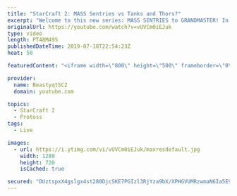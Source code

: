 ```yaml
---
title: "StarCraft 2: MASS Sentries vs Tanks and Thors?"
excerpt: "Welcome to this new series: MASS SENTRIES to GRANDMASTER! In this series, we will see how far I can get by playing ONLY Sentries on the ladder in ALL Protoss matchups!  There are sooo many gems from playing this series on stream - from splitting Sentries vs Ultralisks, to trying to break Terran Mech,"
originalUrl: https://youtube.com/watch?v=vUVCm0iEJuk
type: video
length: PT48M49S
publishedDateTime: 2019-07-18T22:54:23Z
heat: 50

featuredContent: "<iframe width=\"800\" height=\"500\" frameborder=\"0\" src=\"https://www.youtube.com/embed/vUVCm0iEJuk\" allow=\"accelerometer; autoplay; encrypted-media; gyroscope; picture-in-picture\" allowfullscreen></iframe>"

provider:
  name: BeastyqtSC2
  domain: youtube.com

topics:
  - StarCraft 2
  - Protoss
tags:
  - Live

images:
  - url: https://i.ytimg.com/vi/vUVCm0iEJuk/maxresdefault.jpg
    width: 1280
    height: 720
    isCached: true

secured: "DUztspxX4gslgx4st280DjcSKE7PGIzl3RjYza9bX/XPHGVUMRzwmaN6Ia5E9uL6gpv2Wvf1w17lb4AZ35gjfEXHb6DvSw+GeXmLmfb+BRj7BBwFfFY5FamYBnx2Otide/zyxF8sLsRGyV7+TBvFA7sqWrAepH9ozvCaV0PRuuTFy92a5sj4EebigaZpWJlTAhSC9ue6CEb6Ibso7y9k6UwS6aiGrPdYsD5Qai2WMFuaJFpe7rSAKmBKLpNdr3JaqkK00A+/nOgmpVfiTI6RPbEdBfxHhra8kX7Uk7kOAjKaYi7oqwbY0ercmQbfRQyxonxPN5b0wkficp4NJvmr/0z0mPohuBJZ/kcmvbiwWAo6d9Oz4K8GuU/ty4cMQhzGMcu+ccXKK5pFp0PiYeky2VgwHsDy3GZfJkluePhQYV0=;uvgnUZDMW4hzDxjpqlRD1Q=="
---
```


